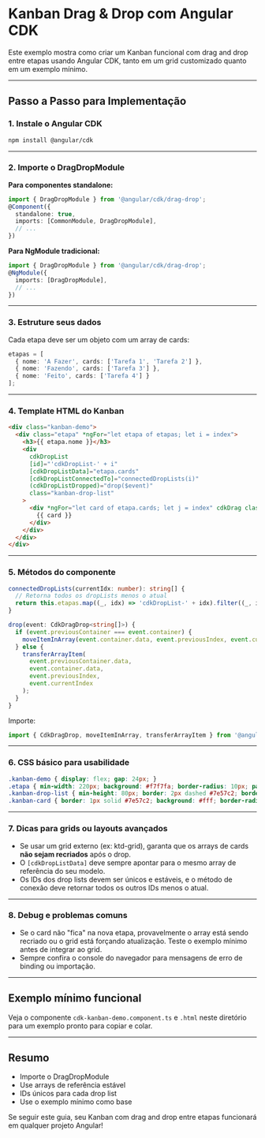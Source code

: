 # Kanban Drag & Drop com Angular CDK

Este exemplo mostra como criar um Kanban funcional com drag and drop entre etapas usando Angular CDK, tanto em um grid customizado quanto em um exemplo mínimo.

---

## Passo a Passo para Implementação

### 1. Instale o Angular CDK

```sh
npm install @angular/cdk
```

---

### 2. Importe o DragDropModule

**Para componentes standalone:**
```typescript
import { DragDropModule } from '@angular/cdk/drag-drop';
@Component({
  standalone: true,
  imports: [CommonModule, DragDropModule],
  // ...
})
```

**Para NgModule tradicional:**
```typescript
import { DragDropModule } from '@angular/cdk/drag-drop';
@NgModule({
  imports: [DragDropModule],
  // ...
})
```

---

### 3. Estruture seus dados

Cada etapa deve ser um objeto com um array de cards:
```typescript
etapas = [
  { nome: 'A Fazer', cards: ['Tarefa 1', 'Tarefa 2'] },
  { nome: 'Fazendo', cards: ['Tarefa 3'] },
  { nome: 'Feito', cards: ['Tarefa 4'] }
];
```

---

### 4. Template HTML do Kanban

```html
<div class="kanban-demo">
  <div class="etapa" *ngFor="let etapa of etapas; let i = index">
    <h3>{{ etapa.nome }}</h3>
    <div
      cdkDropList
      [id]="'cdkDropList-' + i"
      [cdkDropListData]="etapa.cards"
      [cdkDropListConnectedTo]="connectedDropLists(i)"
      (cdkDropListDropped)="drop($event)"
      class="kanban-drop-list"
    >
      <div *ngFor="let card of etapa.cards; let j = index" cdkDrag class="kanban-card">
        {{ card }}
      </div>
    </div>
  </div>
</div>
```

---

### 5. Métodos do componente

```typescript
connectedDropLists(currentIdx: number): string[] {
  // Retorna todos os dropLists menos o atual
  return this.etapas.map((_, idx) => 'cdkDropList-' + idx).filter((_, idx) => idx !== currentIdx);
}

drop(event: CdkDragDrop<string[]>) {
  if (event.previousContainer === event.container) {
    moveItemInArray(event.container.data, event.previousIndex, event.currentIndex);
  } else {
    transferArrayItem(
      event.previousContainer.data,
      event.container.data,
      event.previousIndex,
      event.currentIndex
    );
  }
}
```
Importe:
```typescript
import { CdkDragDrop, moveItemInArray, transferArrayItem } from '@angular/cdk/drag-drop';
```

---

### 6. CSS básico para usabilidade

```css
.kanban-demo { display: flex; gap: 24px; }
.etapa { min-width: 220px; background: #f7f7fa; border-radius: 10px; padding: 16px; }
.kanban-drop-list { min-height: 80px; border: 2px dashed #7e57c2; border-radius: 8px; padding: 8px 0; }
.kanban-card { border: 1px solid #7e57c2; background: #fff; border-radius: 6px; padding: 10px 8px; margin-bottom: 8px; cursor: grab; }
```

---

### 7. Dicas para grids ou layouts avançados

- Se usar um grid externo (ex: ktd-grid), garanta que os arrays de cards **não sejam recriados** após o drop.
- O `[cdkDropListData]` deve sempre apontar para o mesmo array de referência do seu modelo.
- Os IDs dos drop lists devem ser únicos e estáveis, e o método de conexão deve retornar todos os outros IDs menos o atual.

---

### 8. Debug e problemas comuns

- Se o card não "fica" na nova etapa, provavelmente o array está sendo recriado ou o grid está forçando atualização. Teste o exemplo mínimo antes de integrar ao grid.
- Sempre confira o console do navegador para mensagens de erro de binding ou importação.

---

## Exemplo mínimo funcional
Veja o componente `cdk-kanban-demo.component.ts` e `.html` neste diretório para um exemplo pronto para copiar e colar.

---

## Resumo
- Importe o DragDropModule
- Use arrays de referência estável
- IDs únicos para cada drop list
- Use o exemplo mínimo como base

Se seguir este guia, seu Kanban com drag and drop entre etapas funcionará em qualquer projeto Angular!
